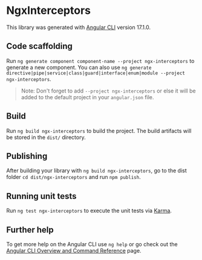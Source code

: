 # NgxInterceptors

This library was generated with [Angular CLI](https://github.com/angular/angular-cli) version 17.1.0.

## Code scaffolding

Run `ng generate component component-name --project ngx-interceptors` to generate a new component. You can also use `ng generate directive|pipe|service|class|guard|interface|enum|module --project ngx-interceptors`.
> Note: Don't forget to add `--project ngx-interceptors` or else it will be added to the default project in your `angular.json` file. 

## Build

Run `ng build ngx-interceptors` to build the project. The build artifacts will be stored in the `dist/` directory.

## Publishing

After building your library with `ng build ngx-interceptors`, go to the dist folder `cd dist/ngx-interceptors` and run `npm publish`.

## Running unit tests

Run `ng test ngx-interceptors` to execute the unit tests via [Karma](https://karma-runner.github.io).

## Further help

To get more help on the Angular CLI use `ng help` or go check out the [Angular CLI Overview and Command Reference](https://angular.io/cli) page.
